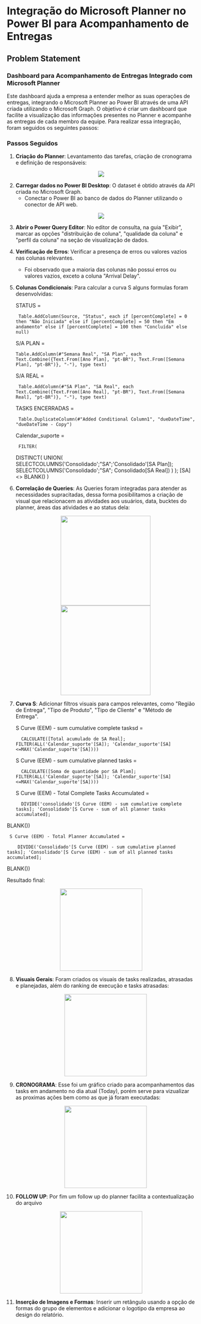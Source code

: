 
# Integração do Microsoft Planner no Power BI para Acompanhamento de Entregas

## Problem Statement

### Dashboard para Acompanhamento de Entregas Integrado com Microsoft Planner

Este dashboard ajuda a empresa a entender melhor as suas operações de entregas, integrando o Microsoft Planner ao Power BI através de uma API criada utilizando o Microsoft Graph. O objetivo é criar um dashboard que facilite a visualização das informações presentes no Planner e acompanhe as entregas de cada membro da equipe. Para realizar essa integração, foram seguidos os seguintes passos:

### Passos Seguidos

1. **Criação do Planner**: Levantamento das tarefas, criação de cronograma e definição de responsáveis:

<p align="center">
   <img src= "PLANNER OSU.jpeg">
   
2. **Carregar dados no Power BI Desktop**: O dataset é obtido através da API criada no Microsoft Graph.
   - Conectar o Power BI ao banco de dados do Planner utilizando o conector de API web.
<p align="center">
   <img src= "API GRAPH.jpeg">


3. **Abrir o Power Query Editor**: No editor de consulta, na guia "Exibir", marcar as opções "distribuição de coluna", "qualidade da coluna" e "perfil da coluna" na seção de visualização de dados.

4. **Verificação de Erros**: Verificar a presença de erros ou valores vazios nas colunas relevantes.
   - Foi observado que a maioria das colunas não possui erros ou valores vazios, exceto a coluna "Arrival Delay".

5. **Colunas Condicionais**: Para calcular a curva S alguns formulas foram desenvolvidas:

    
    STATUS = 
        
        Table.AddColumn(Source, "Status", each if [percentComplete] = 0 then "Não Iniciada" else if [percentComplete] = 50 then "Em andamento" else if [percentComplete] = 100 then "Concluída" else null)


     S/A PLAN = 
        
       Table.AddColumn(#"Semana Real", "SA Plan", each Text.Combine({Text.From([Ano Plan], "pt-BR"), Text.From([Semana Plan], "pt-BR")}, "-"), type text)
   
     S/A REAL = 
        
        Table.AddColumn(#"SA Plan", "SA Real", each Text.Combine({Text.From([Ano Real], "pt-BR"), Text.From([Semana Real], "pt-BR")}, "-"), type text)
   
     TASKS ENCERRADAS = 
        
        Table.DuplicateColumn(#"Added Conditional Column1", "dueDateTime", "dueDateTime - Copy")   
   
     Calendar_suporte = 
        
        FILTER(
    DISTINCT(
        UNION(
            SELECTCOLUMNS('Consolidado';"SA";'Consolidado'[SA Plan]);
            SELECTCOLUMNS('Consolidado';"SA"; Consolidado[SA Real])
        )
    );
[SA] <> BLANK()
)

6. **Correlação de Queries**: As Queries foram integradas para atender as necessidades supracitadas, dessa forma posibilitamos a criação de visual que relacionacem as atividades aos usuários, data, bucktes do planner, áreas das atividades e ao status dela:

   <p align="center">
   <img height="240" right="130" src= "QUERIES.jpeg">  <img height="240" right="130" src= "VIEW MODELO.jpeg">


7. **Curva S**: Adicionar filtros visuais para campos relevantes, como "Região de Entrega", "Tipo de Produto", "Tipo de Cliente" e "Método de Entrega".


     S Curve (EEM) - sum cumulative complete tasksd = 
        
         CALCULATE([Total acumulado de SA Real]; FILTER(ALL('Calendar_suporte'[SA]); 'Calendar_suporte'[SA]<=MAX('Calendar_suporte'[SA])))

     S Curve (EEM) - sum cumulative planned tasks = 
        
         CALCULATE([Soma de quantidade por SA Plam]; FILTER(ALL('Calendar_suporte'[SA]); 'Calendar_suporte'[SA]<=MAX('Calendar_suporte'[SA]))) 

     S Curve (EEM) - Total Complete Tasks Accumulated = 
        
         DIVIDE('consolidado'[S Curve (EEM) - sum cumulative complete tasks]; 'Consolidado'[S Curve - sum of all planner tasks accumulated];
BLANK())

     S Curve (EEM) - Total Planner Accumulated = 
        
        DIVIDE('Consolidado'[S Curve (EEM) - sum cumulative planned tasks]; 'Consolidado'[S Curve (EEM) - sum of all planned tasks accumulated];
BLANK()) 

Resultado final:

   <p align="center">
   <img height="220" right="120" src= "CURVA S.jpeg">

8. **Visuais Gerais**: Foram criados os visuais de tasks realizadas, atrasadas e planejadas, além do ranking de execução e tasks atrasadas:

   <p align="center">
   <img height="220" right="120" src= "IND GERAIS.jpeg">

9. **CRONOGRAMA**: Esse foi um gráfico criado para acompanhamentos das tasks em andamento no dia atual (Today), porém serve para vizualizar as proximas ações bem como as que já foram executadas:

   <p align="center">
   <img height="220" right="120" src= "CRONOGRAMA.jpeg">

10. **FOLLOW UP**: Por fim um follow up do planner facilita a contextualização do arquivo

   <p align="center">
   <img height="220" right="120" src= "FOLLOW UP.jpeg">

11. **Inserção de Imagens e Formas**: Inserir um retângulo usando a opção de formas do grupo de elementos e adicionar o logotipo da empresa ao design do relatório.
